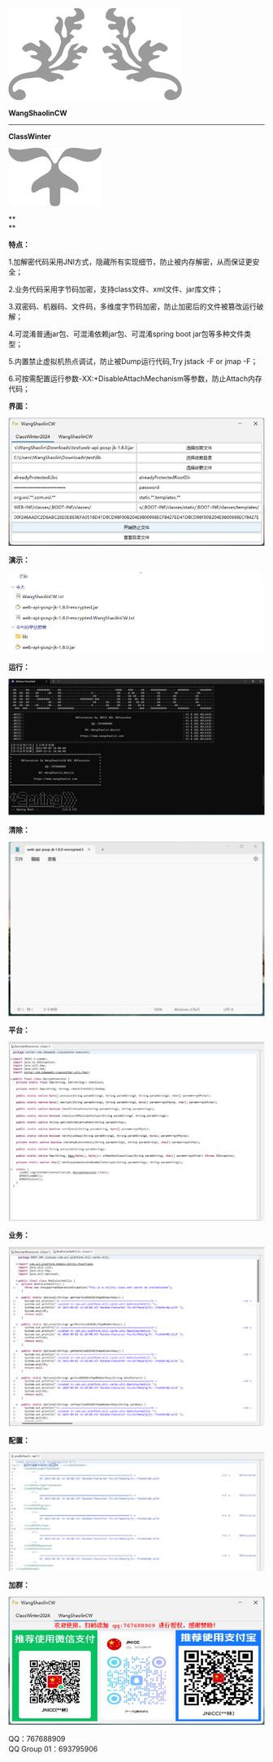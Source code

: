 ![](media/000c259394997a4a2be1e2b11465b55d.png)

**WangShaolinCW**

***

**ClassWinter**

![](media/4c59838c9f143479b57b507ef750274d.png)

**  
**

**特点：**

1.加解密代码采用JNI方式，隐藏所有实现细节，防止被内存解密，从而保证更安全；

2.业务代码采用字节码加密，支持class文件、xml文件、jar库文件；

3.双密码、机器码、文件码，多维度字节码加密，防止加密后的文件被篡改运行破解；

4.可混淆普通jar包、可混淆依赖jar包、可混淆spring boot jar包等多种文件类型；

5.内置禁止虚拟机热点调试，防止被Dump运行代码,Try jstack -F or jmap -F；

6.可按需配置运行参数-XX:+DisableAttachMechanism等参数，防止Attach内存代码；

**界面：**

![](media/96ff87c0ac5ebc782de8ea7d1f2c1619.png)

**演示：**

![](media/846ee0c657d13e4fc092c30b515767b2.png)

**运行：**

![](media/9362f096ba13f9ceaa1474896f6ae363.png)

**清除：**

![](media/96722e10503520e8226a1945b029bef7.png)

**平台：**

![](media/880ca096ae1521450240feedd0c09734.png)

**业务：**

![](media/0d9951ba6e26a33f3085f901b3165179.png)

**配置：**

![](media/4b56f9ea3cfd4c9d8591bb10242daeab.png)

**加群：**

![](media/382c727b570d60839fee850ef78b218e.png)

QQ：767688909  
QQ Group 01：693795906
